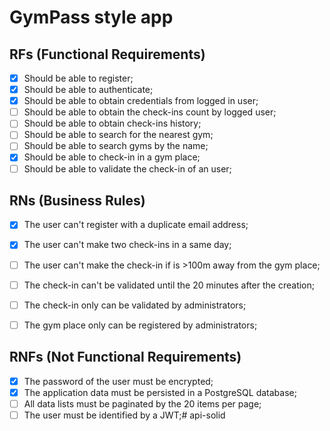 # GymPass style app

## RFs (Functional Requirements)

- [x] Should be able to register;
- [x] Should be able to authenticate;
- [x] Should be able to obtain credentials from logged in user;
- [ ] Should be able to obtain the check-ins count by logged user;
- [ ] Should be able to obtain check-ins history;
- [ ] Should be able to search for the nearest gym;
- [ ] Should be able to search gyms by the name;
- [x] Should be able to check-in in a gym place;
- [ ] Should be able to validate the check-in of an user;

## RNs (Business Rules)

- [x] The user can't register with a duplicate email address;
- [x] The user can't make two check-ins in a same day;
- [ ] The user can't make the check-in if is >100m away from the gym place;
- [ ] The check-in can't be validated until the 20 minutes after the creation;
- [ ] The check-in only can be validated by administrators;
- [ ] The gym place only can be registered by administrators;


## RNFs (Not Functional Requirements)

- [x] The password of the user must be encrypted;
- [x] The application data must be persisted in a PostgreSQL database;
- [ ] All data lists must be paginated by the 20 items per page;
- [ ] The user must be identified by a JWT;# api-solid

